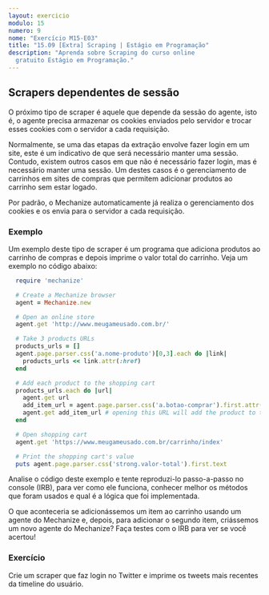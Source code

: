 ```yaml
---
layout: exercicio
modulo: 15
numero: 9
nome: "Exercício M15-E03"
title: "15.09 [Extra] Scraping | Estágio em Programação"
description: "Aprenda sobre Scraping do curso online
  gratuito Estágio em Programação."
---
```


## Scrapers dependentes de sessão

O próximo tipo de scraper é aquele que depende da sessão do agente, isto é, o
agente precisa armazenar os cookies enviados pelo servidor e trocar esses
cookies com o servidor a cada requisição.

Normalmente, se uma das etapas da extração envolve fazer login em um site,
este é um indicativo de que será necessário manter uma sessão. Contudo, existem
outros casos em que não é necessário fazer login, mas é necessário manter uma
sessão. Um destes casos é o gerenciamento de carrinhos em sites de compras que
permitem adicionar produtos ao carrinho sem estar logado.

Por padrão, o Mechanize automaticamente já realiza o gerenciamento dos cookies
e os envia para o servidor a cada requisição.

### Exemplo

Um exemplo deste tipo de scraper é um programa que adiciona produtos ao
carrinho de compras e depois imprime o valor total do carrinho. Veja um
exemplo no código abaixo:

```ruby
  require 'mechanize'

  # Create a Mechanize browser
  agent = Mechanize.new

  # Open an online store
  agent.get 'http://www.meugameusado.com.br/'

  # Take 3 products URLs
  products_urls = []
  agent.page.parser.css('a.nome-produto')[0,3].each do |link|
    products_urls << link.attr(:href)
  end

  # Add each product to the shopping cart
  products_urls.each do |url|
    agent.get url
    add_item_url = agent.page.parser.css('a.botao-comprar').first.attr(:href)
    agent.get add_item_url # opening this URL will add the product to the cart
  end

  # Open shopping cart
  agent.get 'https://www.meugameusado.com.br/carrinho/index'

  # Print the shopping cart's value
  puts agent.page.parser.css('strong.valor-total').first.text
```

Analise o código deste exemplo e tente reproduzi-lo passo-a-passo no console
(IRB), para ver como ele funciona, conhecer melhor os métodos que foram usados
e qual é a lógica que foi implementada.

O que aconteceria se adicionássemos um item ao carrinho usando um agente do
Mechanize e, depois, para adicionar o segundo item, criássemos um novo agente
do Mechanize? Faça testes com o IRB para ver se você acertou!

### Exercício

Crie um scraper que faz login no Twitter e imprime os tweets mais recentes da
timeline do usuário.
